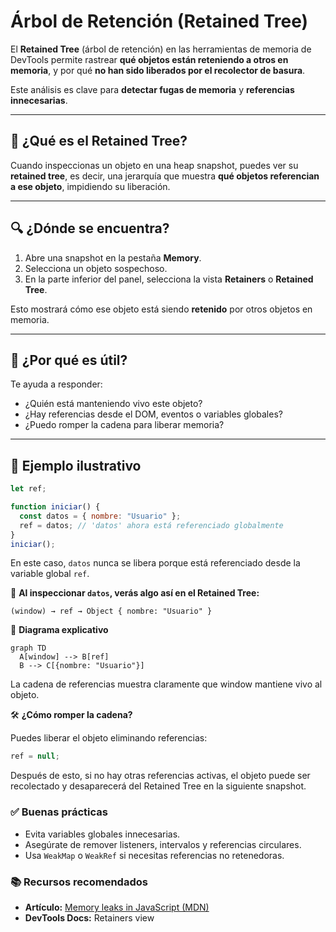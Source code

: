 # Árbol de Retención (Retained Tree)

El **Retained Tree** (árbol de retención) en las herramientas de memoria de DevTools permite rastrear **qué objetos están reteniendo a otros en memoria**, y por qué **no han sido liberados por el recolector de basura**.

Este análisis es clave para **detectar fugas de memoria** y **referencias innecesarias**.

---

## 🌳 ¿Qué es el Retained Tree?

Cuando inspeccionas un objeto en una heap snapshot, puedes ver su **retained tree**, es decir, una jerarquía que muestra **qué objetos referencian a ese objeto**, impidiendo su liberación.

---

## 🔍 ¿Dónde se encuentra?

1. Abre una snapshot en la pestaña **Memory**.
2. Selecciona un objeto sospechoso.
3. En la parte inferior del panel, selecciona la vista **Retainers** o **Retained Tree**.

Esto mostrará cómo ese objeto está siendo **retenido** por otros objetos en memoria.

---

## 🧠 ¿Por qué es útil?

Te ayuda a responder:

- ¿Quién está manteniendo vivo este objeto?
- ¿Hay referencias desde el DOM, eventos o variables globales?
- ¿Puedo romper la cadena para liberar memoria?

---

## 📘 Ejemplo ilustrativo

```javascript
let ref;

function iniciar() {
  const datos = { nombre: "Usuario" };
  ref = datos; // 'datos' ahora está referenciado globalmente
}
iniciar();
```

En este caso, `datos` nunca se libera porque está referenciado desde la variable global `ref`.  

🔎 **Al inspeccionar `datos`, verás algo así en el Retained Tree:**  

```pgsql
(window) → ref → Object { nombre: "Usuario" }
```

🧬 **Diagrama explicativo**  

```mermaid
graph TD
  A[window] --> B[ref]
  B --> C[{nombre: "Usuario"}]
```
 La cadena de referencias muestra claramente que window mantiene vivo al objeto.

🛠️ **¿Cómo romper la cadena?**  

Puedes liberar el objeto eliminando referencias:  

```javascript
ref = null;

```
Después de esto, si no hay otras referencias activas, el objeto puede ser recolectado y desaparecerá del Retained Tree en la siguiente snapshot.


### ✅ Buenas prácticas  
- Evita variables globales innecesarias.  
- Asegúrate de remover listeners, intervalos y referencias circulares.  
- Usa `WeakMap` o `WeakRef` si necesitas referencias no retenedoras.  

### 📚 Recursos recomendados  
- **Artículo:** [Memory leaks in JavaScript (MDN)](https://developer.mozilla.org/)  
- **DevTools Docs:** Retainers view  